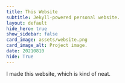 ```yaml
---
title: This Website
subtitle: Jekyll-powered personal website.
layout: default
hide_hero: true
show_sidebar: false
card_image: assets/website.png
card_image_alt: Project image.
date: 20210810
hide: True
---
```


I made this website, which is kind of neat.